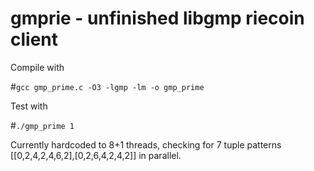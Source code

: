 # gmprie - unfinished libgmp riecoin client

Compile with 

#`gcc gmp_prime.c -O3 -lgmp -lm -o gmp_prime`

Test with 

#`./gmp_prime 1`

Currently hardcoded to 8+1 threads,
checking for 7 tuple patterns [[0,2,4,2,4,6,2],[0,2,6,4,2,4,2]] in parallel.
